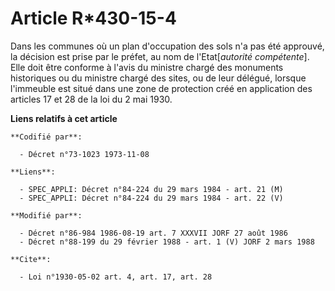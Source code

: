 # Article R*430-15-4

Dans les communes où un plan d'occupation des sols n'a pas été approuvé, la décision est prise par le préfet, au nom de
l'Etat[*autorité compétente*]. Elle doit être conforme à l'avis du ministre chargé des monuments historiques ou du ministre
chargé des sites, ou de leur délégué, lorsque l'immeuble est situé dans une zone de protection créé en application des
articles 17 et 28 de la loi du 2 mai 1930.

**Liens relatifs à cet article**

	**Codifié par**:

	  - Décret n°73-1023 1973-11-08

	**Liens**:

	  - SPEC_APPLI: Décret n°84-224 du 29 mars 1984 - art. 21 (M)
	  - SPEC_APPLI: Décret n°84-224 du 29 mars 1984 - art. 22 (V)

	**Modifié par**:

	  - Décret n°86-984 1986-08-19 art. 7 XXXVII JORF 27 août 1986
	  - Décret n°88-199 du 29 février 1988 - art. 1 (V) JORF 2 mars 1988

	**Cite**:

	  - Loi n°1930-05-02 art. 4, art. 17, art. 28

